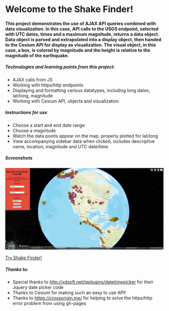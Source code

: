 
# Welcome to the Shake Finder!

#### This project demonstrates the use of AJAX API queries combined with data visualization.  In this case, API calls to the USGS endpoint, selected with UTC dates, times and a maximum magnitude, returns a data object.  Data object is parsed and extrapolated into a display object, then handed to the Cesium API for display as visualization.  The visual object, in this case, a box, is colored by magnitude and the height is relative to the magnitude of the earthquake.

##### Technologies and learning points from this project:
* AJAX calls from JS
* Working with https/http endpoints
* Displaying and formatting various datatypes, including long dates, lat/long, magnitude
* Working with Cesium API, objects and visualization

##### Instructions for use
* Choose a start and end date range
* Choose a magnitude
* Watch the data points appear on the map, properly plotted for lat/long
* View accompanying sidebar data when clicked, includes descriptive name, location, magnitude and UTC date/time

##### Screenshots
![Shake Finder](screenshot.png "Shake Finder")

[Try Shake Finder!](https://github.com/danj707/shake-finder "Shake Finder")


##### Thanks to:
* Special thanks to http://xdsoft.net/jqplugins/datetimepicker for their Jquery date picker code
* Thanks to Cesium for making such an easy to use API!
* Thanks to https://crossorigin.me/ for helping to solve the https/http error problem from using gh-pages
